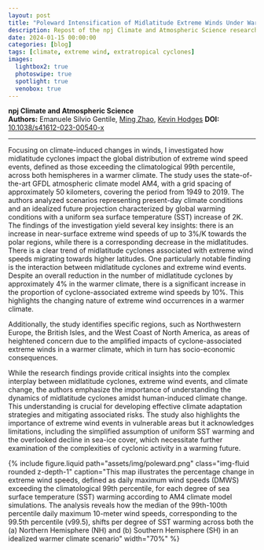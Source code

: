 ```yaml
---
layout: post
title: "Poleward Intensification of Midlatitude Extreme Winds Under Warmer Climate"
description: Repost of the npj Climate and Atmospheric Science research highlight in the GFDL/NOAA winter bulletin
date: 2024-01-15 00:00:00
categories: [blog]
tags: [climate, extreme wind, extratropical cyclones]
images:
  lightbox2: true
  photoswipe: true
  spotlight: true
  venobox: true
---
```


**npj Climate and Atmospheric Science**  
**Authors:** Emanuele Silvio Gentile, [Ming Zhao](https://www.gfdl.noaa.gov/ming-zhao-homepage/), [Kevin Hodges](https://research.reading.ac.uk/meteorology/people/kevin-hodges/) 
**DOI:** [10.1038/s41612-023-00540-x](https://doi.org/10.1038/s41612-023-00540-x)

---

Focusing on climate-induced changes in winds, I investigated how midlatitude cyclones impact the global distribution of extreme
wind speed events, defined as those exceeding the climatological 99th percentile, across both hemispheres in a warmer climate. The study
uses the state-of-the-art GFDL atmospheric climate model AM4, with a grid spacing of approximately 50 kilometers, covering the period from
1949 to 2019. The authors analyzed scenarios representing present-day climate conditions and an idealized future projection characterized
by global warming conditions with a uniform sea surface temperature (SST) increase of 2K. The findings of the investigation yield several key
insights: there is an increase in near-surface extreme wind speeds of up to 3%/K towards the polar regions, while there is a corresponding
decrease in the midlatitudes. There is a clear trend of midlatitude cyclones associated with extreme wind speeds migrating towards higher
latitudes. One particularly notable finding is the interaction between midlatitude cyclones and extreme wind events. Despite an overall reduction in 
the number of midlatitude cyclones by approximately 4% in the warmer climate, there is a significant increase in the proportion of cyclone-associated 
extreme wind speeds by 10%. This highlights the changing nature of extreme wind occurrences in a warmer climate. 

Additionally, the study identifies specific regions, such as Northwestern Europe, the British Isles, and the West Coast of North America, as areas of
heightened concern due to the amplified impacts of cyclone-associated extreme winds in a warmer climate, which in turn has socio-economic
consequences.

While the research findings provide critical insights into the complex interplay between midlatitude cyclones, extreme wind events, and climate change, 
the authors emphasize the importance of understanding the dynamics of midlatitude cyclones amidst human-induced climate
change. This understanding is crucial for developing effective climate adaptation strategies and mitigating associated risks. The study also
highlights the importance of extreme wind events in vulnerable areas but it acknowledges limitations, including the simplified assumption of
uniform SST warming and the overlooked decline in sea-ice cover, which necessitate further examination of the complexities of cyclonic activity in a warming future.

{% include figure.liquid 
    path="assets/img/poleward.png" 
    class="img-fluid rounded z-depth-1" 
    caption="This map illustrates the percentage change in extreme wind speeds, defined as daily maximum wind speeds (DMWS) exceeding
the climatological 99th percentile, for each degree of sea surface temperature (SST) warming according to AM4 climate model
simulations. The analysis reveals how the median of the 99th-100th percentile daily maximum 10-meter wind speeds, corresponding to the 99.5th percentile (v99.5), shifts per degree of SST warming across both the (a) Northern Hemisphere (NH) and (b) Southern
Hemisphere (SH) in an idealized warmer climate scenario" 
    width="70%" 
%}
